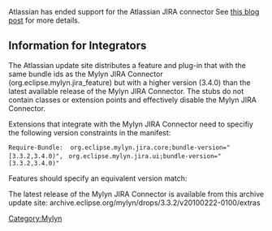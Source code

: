 Atlassian has ended support for the Atlassian JIRA connector See [this
blog
post](https://developer.atlassian.com/blog/2015/06/discontinuing-ide-connectors-support/)
for more details.

## Information for Integrators

The Atlassian update site distributes a feature and plug-in that with
the same bundle ids as the Mylyn JIRA Connector
(org.eclipse.mylyn.jira_feature) but with a higher version (3.4.0) than
the latest available release of the Mylyn JIRA Connector. The stubs do
not contain classes or extension points and effectively disable the
Mylyn JIRA Connector.

Extensions that integrate with the Mylyn JIRA Connector need to specifiy
the following version constraints in the manifest:

`Require-Bundle:  org.eclipse.mylyn.jira.core;bundle-version="[3.3.2,3.4.0)",`
` org.eclipse.mylyn.jira.ui;bundle-version="[3.3.2,3.4.0)"`

Features should specify an equivalent version match:

<import feature="org.eclipse.mylyn_feature" version="3.3.2" match="equivalent"/>

The latest release of the Mylyn JIRA Connector is available from this
archive update site:
archive.eclipse.org/mylyn/drops/3.3.2/v20100222-0100/extras

[Category:Mylyn](Category:Mylyn "wikilink")